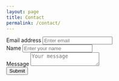 ```yaml
---
layout: page
title: Contact
permalink: /contact/
---
```


<form accept-charset="UTF-8" action="https://formspree.io/f/mjvlaznv" method="POST">
      <div class="form-group">
        <label for="email">Email address</label>
        <input type="email" name="email" class="form-control" id="email" placeholder="Enter email" required>
      </div>
      <div class="form-group">
        <label for="name">Name</label>
        <input type="text" name="name" class="form-control" id="name" placeholder="Enter your name" required>
      </div>
      <!-- <hr> -->
      <div class="form-group">
		<label for="msg">Message</label>
	    <textarea name="message" class="form-control" id="message" placeholder="Your message" required></textarea>
      </div>
      <!-- <hr> -->
      <button type="submit" class="btn btn-primary">Submit</button>
</form>